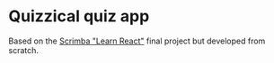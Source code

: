 # Quizzical quiz app

Based on the [Scrimba "Learn React"](https://scrimba.com/learn/learnreact) final project but developed from scratch.
